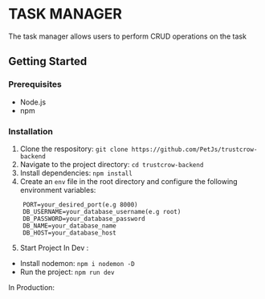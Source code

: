 
#  TASK MANAGER

The task manager allows users to perform CRUD operations on the task

## Getting Started

### Prerequisites

* Node.js
* npm

### Installation
1. Clone the respository: 
`git clone https://github.com/PetJs/trustcrow-backend`
2. Navigate to the project directory: 
`cd trustcrow-backend`
3. Install dependencies: 
`npm install`
4. Create an `env` file in the root directory and configure the following environment variables:
```
    PORT=your_desired_port(e.g 8000)
    DB_USERNAME=your_database_username(e.g root)
    DB_PASSWORD=your_database_password
    DB_NAME=your_database_name
    DB_HOST=your_database_host
```

5. Start Project
In Dev :
- Install nodemon:
 `npm i nodemon -D`
- Run the project:
 `npm run dev`

In Production:
